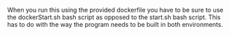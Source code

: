 When you run this using the provided dockerfile you have to be sure to use the dockerStart.sh bash script as opposed to the start.sh bash script. This has to do with the way the program needs to be built in both environments.